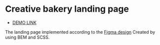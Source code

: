 # Creative bakery landing page

- [DEMO LINK](https://oksana-vas.github.io/creative-bakery-landing/)

The landing page implemented according to the [Figma design](https://www.figma.com/file/dY3izAm0Vspsmra4lQWQIP/Bakerlab-FE-students?node-id=0%3A1) 
Created by using BEM and SCSS.
